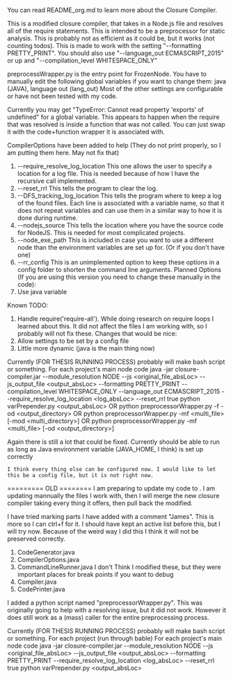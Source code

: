 You can read README_org.md to learn more about the Closure Compiler.

This is a modified closure compiler, that takes in a Node.js file and resolves all of the require statements.
This is intended to be a preprocessor for static analysis.
This is probably not as efficient as it could be, but it works (not counting todos).
This is made to work with the setting "--formatting PRETTY_PRINT".
You should also use "--language_out ECMASCRIPT_2015" or up and "--compilation_level WHITESPACE_ONLY"

preprocessWrapper.py is the entry point for FrozenNode.
You have to manually edit the following global variables if you want to change them:
  java (JAVA), language out (lang_out)
Most of the other settings are configurable or have not been tested with my code.

Currently you may get "TypeError: Cannot read property 'exports' of undefined" for a global variable.
This appears to happen when the require that was resolved is inside a function that was not called.
You can just swap it with the code+function wrapper it is associated with.

CompilerOptions have been added to help (They do not print properly, so I am putting them here. May not fix that)
  1.  --require_resolve_log_location
       This one allows the user to specify a location for a log file. This is needed because of how I have the recursive
       call implemented.
  2.  --reset_rrl
       This tells the program to clear the log.
  3.  --DFS_tracking_log_location
       This tells the program where to keep a log of the found files. Each line is associated with a variable name,
       so that it does not repeat variables and can use them in a similar way to how it is done during runtime.
  4.  --nodejs_source
       This tells the location where you have the source code for NodeJS. This is needed for most complicated projects.
  5.  --node_exe_path
       This is included in case you want to use a different node than the environment variables are set up for. (Or if
       you don't have one)
  6.  --rr_config
       This is an unimplemented option to keep these options in a config folder to shorten the command line arguments.
  Planned Options (If you are using this version you need to change these manually in the code):
  1.  Use java variable


Known TODO:
1. Handle require('require-all'). While doing research on require loops I learned about this.
   It did not affect the files I am working with, so I probably will not fix these.
Changes that would be nice:
1. Allow settings to be set by a config file
2. Little more dynamic (java is the main thing now)


Currently (FOR THESIS RUNNING PROCESS) probably will make bash script or something.
For each project's main node code
  java -jar closure-compiler.jar --module_resolution NODE --js <original_file_absLoc> --js_output_file <output_absLoc> --formatting PRETTY_PRINT --compilation_level WHITESPACE_ONLY --language_out ECMASCRIPT_2015 --require_resolve_log_location <log_absLoc> --reset_rrl true
  python varPrepender.py <output_absLoc>
     OR
  python preprocessorWrapper.py -f <file> -od <output_directory>
     OR
  python preprocessorWrapper.py -mf <multi_file> [-mod <multi_directory>]
     OR
  python preprocessorWrapper.py -mf <multi_file> [-od <output_directory>]

Again there is still a lot that could be fixed.
  Currently should be able to run as long as
    Java environment variable (JAVA_HOME, I think) is set up correctly

    I think every thing else can be configured now. I would like to let this be a config file, but it is not right now.


========= OLD ========
I am preparing to update my code to . I am updating mannually the files I work with, then
I will merge the new closure compiler taking every thing it offers, then pull back the modified.

I have tried marking parts I have added with a comment "James". This is more so I can ctrl+f for it. I should have kept an active list before this, but I will try now.
Because of the weird way I did this I think it will not be preserved correctly.
  1.   CodeGenerator.java
  2.   CompilerOptions.java
  3.   CommandLineRunner.java
  I don't Think I modified these, but they were important places for break points if you want to debug
  1.   Compiler.java
  2.   CodePrinter.java

I added a python script named "preprocessorWrapper.py". This was originally going to help with a resolving issue, but
it did not work. However it does still work as a (mass) caller for the entire preprocessing process.

Currently (FOR THESIS RUNNING PROCESS) probably will make bash script or something.
For each project (run through bable)
For each project's main node code
  java -jar closure-compiler.jar --module_resolution NODE --js <original_file_absLoc> --js_output_file <output_absLoc> --formatting PRETTY_PRINT --require_resolve_log_location <log_absLoc> --reset_rrl true
  python varPrepender.py <output_absLoc>

